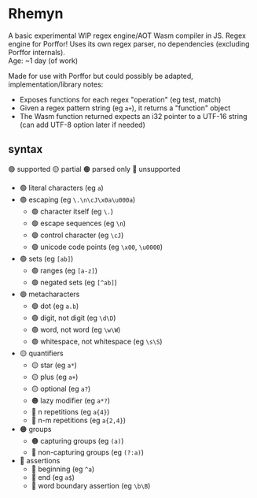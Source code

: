 # Rhemyn
A basic experimental WIP regex engine/AOT Wasm compiler in JS. Regex engine for Porffor! Uses its own regex parser, no dependencies (excluding Porffor internals). <br>
Age: ~1 day (of work)

Made for use with Porffor but could possibly be adapted, implementation/library notes:
- Exposes functions for each regex "operation" (eg test, match)
- Given a regex pattern string (eg `a+`), it returns a "function" object
- The Wasm function returned expects an i32 pointer to a UTF-16 string (can add UTF-8 option later if needed)

## syntax
🟢 supported 🟡 partial 🟠 parsed only 🔴 unsupported

- 🟢 literal characters (eg `a`)
- 🟢 escaping (eg `\.\n\cJ\x0a\u000a`)
  - 🟢 character itself (eg `\.`)
  - 🟢 escape sequences (eg `\n`)
  - 🟢 control character (eg `\cJ`)
  - 🟢 unicode code points (eg `\x00`, `\u0000`)
- 🟢 sets (eg `[ab]`)
  - 🟢 ranges (eg `[a-z]`)
  - 🟢 negated sets (eg `[^ab]`)
- 🟢 metacharacters
  - 🟢 dot (eg `a.b`)
  - 🟢 digit, not digit (eg `\d\D`)
  - 🟢 word, not word (eg `\w\W`)
  - 🟢 whitespace, not whitespace (eg `\s\S`)
- 🟡 quantifiers
  - 🟡 star (eg `a*`)
  - 🟡 plus (eg `a+`)
  - 🟡 optional (eg `a?`)
  - 🟠 lazy modifier (eg `a*?`)
  - 🔴 n repetitions (eg `a{4}`)
  - 🔴 n-m repetitions (eg `a{2,4}`)
- 🟠 groups
  - 🟠 capturing groups (eg `(a)`)
  - 🔴 non-capturing groups (eg `(?:a)`)
- 🔴 assertions
  - 🔴 beginning (eg `^a`)
  - 🔴 end (eg `a$`)
  - 🔴 word boundary assertion (eg `\b\B`)
